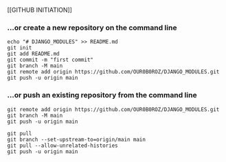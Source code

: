 [[GITHUB INITIATION]]

### …or create a new repository on the command line
```
echo "# DJANGO_MODULES" >> README.md
git init
git add README.md
git commit -m "first commit"
git branch -M main
git remote add origin https://github.com/OUR0B0ROZ/DJANGO_MODULES.git
git push -u origin main
```
### …or push an existing repository from the command line
```
git remote add origin https://github.com/OUR0B0ROZ/DJANGO_MODULES.git
git branch -M main
git push -u origin main
```

```
git pull
git branch --set-upstream-to=origin/main main
git pull --allow-unrelated-histories
git push -u origin main
```
```